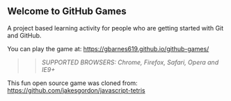 ## Welcome to GitHub Games

A project based learning activity for people who are getting started with Git and GitHub.

You can play the game at: https://gbarnes619.github.io/github-games/

>> _*SUPPORTED BROWSERS*: Chrome, Firefox, Safari, Opera and IE9+_

This fun open source game was cloned from: https://github.com/jakesgordon/javascript-tetris
